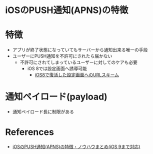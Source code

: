 iOSのPUSH通知(APNS)の特徴
========================

# 特徴

+ アプリが終了状態になっていてもサーバーから通知出来る唯一の手段
+ ユーザーにPUSH通知を不許可にされたら届かない
  + 不許可にされてしまっているユーザーに対してのケアも必要
    + iOS 8では設定画面へ誘導可能
      + [iOS8で復活した設定画面へのURLスキーム](http://qiita.com/Night___/items/3d689d657ee691d2cabe)

# 通知ペイロード(payload)

+ 通知ペイロード長に制限がある

# References

+ [iOSのPUSH通知(APNS)の特徴・ノウハウまとめ(iOS 9まで対応)](http://qiita.com/mono0926/items/df03c61adc56934e2e7a)
